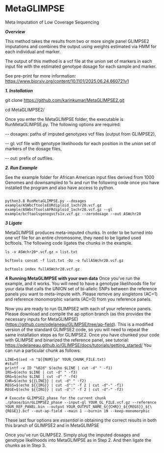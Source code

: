 # MetaGLIMPSE
Meta Imputation of Low Coverage Sequencing

***Overview***

This method takes the results from two or more single panel GLIMPSE2 imputations and combines the output using weights estimated via HMM for each individual and marker. 

The output of this method is a vcf file at the union set of markers in each input file with the estimated genotype dosage for each sample and marker.

See pre-print for more information: https://www.biorxiv.org/content/10.1101/2025.06.24.660721v1

***1. Installation***

git clone https://github.com/karinkumar/MetaGLIMPSE2.git

cd MetaGLIMPSE2/

Once you enter the MetaGLIMPSE folder, the executable is RunMetaGLIMPSE.py. The following options are required:


-- dosages:  paths of imputed genotypes vcf files (output from GLIMPSE2), 

-- gl:  vcf file with genotype likelihoods for each position in the _union_ set of markers of the dosage files, 

-- out:  prefix of outfiles. 

***2. Run Example***

See the example folder for African American input files derived from 1000 Genomes and downsampled to 1x and run the following code once you have installed the program and also have access to python. 
```

python3.8 RunMetaGLIMPSE.py --dosages example/ASWbcftoolsEURdiploid_1xchr20.vcf.gz example/ASWbcftoolsAFRdiploid_1xchr20.vcf.gz --gl example/bcftoolsgenogvcfs1x.vcf.gz --zerodosage --out ASWchr20
```


***3 Ligate*** 

MetaGLIMPSE produces meta-imputed chunks. In order to be turned into one vcf file for an entire chromosome, they need to be ligated used bcftools. The following code ligates the chunks in the example. 
```
ls -v ASWchr20*.vcf.gz > list.txt

bcftools concat -f list.txt -Oz -o fullASWchr20.vcf.gz

bcftools index fullASWchr20.vcf.gz

```
**4 Running MetaGLIMPSE with your own data**
Once you've run the example, and it works. You will need to have a genotype likelihoods file for your data that calls the UNION set of bi-allelic SNPs between the reference panels you want to meta-impute with. Please remove any singletons (AC=1) and reference monomorphic variants (AC=0) from you reference panels. 

Now you are ready to run GLIMPSE2 with each of your reference panels. Please download and compile the ap option branch (as this provides the necessary inputs for MetaGLIMPSE) (https://github.com/odelaneau/GLIMPSE/tree/ap-field). This is a modified version of the standard GLIMPSE2 code, so you will need to repeat the same installation steps as for GLIMPSE2. Once you have chunked your code with GLIMPSE and binarized the reference panel, see tutorial: https://odelaneau.github.io/GLIMPSE/docs/tutorials/getting_started/ You can run a particular chunk as follows: 

    LINE=$(sed -n "${{NUM}}p" YOUR_CHUNK_FILE.txt)
    #stuff
    printf -v ID "%02d" $(echo $LINE | cut -d" " -f1)
    IRG=$(echo $LINE | cut -d" " -f3)
    ORG=$(echo $LINE | cut -d" " -f4)
    CHR=$(echo ${{LINE}} | cut -d" " -f2)
    REGS=$(echo ${{IRG}} | cut -d":" -f 2 | cut -d"-" -f1)
    REGE=$(echo ${{IRG}} | cut -d":" -f 2 | cut -d"-" -f2)

    # Execute GLIMPSE2_phase for the current chunk
    ./phase/bin/GLIMPSE2_phase --input-gl YOUR_GL_FILE.vcf.gz --reference YOUR_REF_PANEL.bin --output YOUR_OUTPUT_NAME_${{CHR}}_${{REGS}}_${\{REGE}}.bcf --out-ap-field --main 1 --burnin 19 --keep-monomorphic

These last four options are *essential* in obtaining the correct results in both this branch of GLIMPSE2 and in MetaGLIMPSE

Once you've run GLIMPSE2. Simply plug the imputed dosages and genotype likelihoods into MetaGLIMPSE as in Step 2. And then ligate the chunks as in Step 3. 
